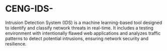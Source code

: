 # CENG-IDS-
Intrusion Detection System (IDS) is a machine learning-based tool designed to identify and classify network threats in real-time. It includes a testing environment with intentionally flawed web applications and analyzes traffic patterns to detect potential intrusions, ensuring network security and resilience.
